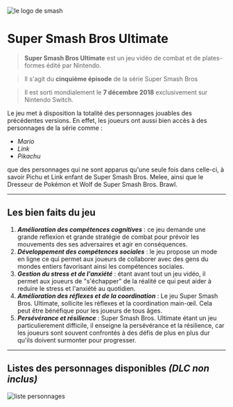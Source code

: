 ![le logo de smash](https://assets.nintendo.com/image/upload/c_fill,w_1200/q_auto:best/f_auto/dpr_2.0/ncom/software/switch/70010000012332/ac4d1fc9824876ce756406f0525d50c57ded4b2a666f6dfe40a6ac5c3563fad9)
# Super Smash Bros Ultimate
> **Super Smash Bros Ultimate** est un jeu vidéo de combat et de plates-formes édité par Nintendo.

>  Il s'agit du **cinquième épisode** de la série Super Smash Bros

> Il est sorti mondialement le **7 décembre 2018** exclusivement sur Nintendo Switch.

Le jeu met à disposition la totalité des personnages jouables des précédentes versions. En effet, les joueurs ont aussi bien accès à des personnages de la série comme : 
* _Mario_
* _Link_
* _Pikachu_

que des personnages qui ne sont apparus qu'une seule fois dans celle-ci, à savoir Pichu et Link enfant de Super Smash Bros. Melee, ainsi que le Dresseur de Pokémon et Wolf de Super Smash Bros. Brawl. 
___

## Les bien faits du jeu 
1. **_Amélioration des compétences cognitives_** : ce jeu demande une grande reflexion et grande stratégie de combat pour prévoir les mouvements des ses adversaires et agir en conséquences.
2. **_Développement des compétences sociales_** : le jeu propose un mode en ligne ce qui permet aux joueurs de collaborer avec des gens du mondes entiers favorisant ainsi les compétences sociales.
3. **_Gestion du stress et de l'anxiété_** : étant avant tout un jeu vidéo, il permet aux joueurs de "s'échapper" de la réalité ce qui peut aider à reduire le stress et l'anxiété au quotidien.
4. **_Amélioration des réflexes et de la coordination_** : Le jeu Super Smash Bros. Ultimate, sollicite les réflexes et la coordination main-œil. Cela peut être bénéfique pour les joueurs de tous âges.
5. **_Persévérance et résilience_** : Super Smash Bros. Ultimate étant un jeu particulierement difficile, il enseigne la persévérance et la résilience, car les joueurs sont souvent confrontés à des défis de plus en plus dur qu'ils doivent surmonter pour progresser.

___

## Listes des personnages disponibles _(DLC non inclus)_
![liste personnages](https://e1.pxfuel.com/desktop-wallpaper/947/357/desktop-wallpaper-video-game-super-smash-bros-ultimate-super-smash-bros-super-smash-bros-ultimate-logo.jpg)
